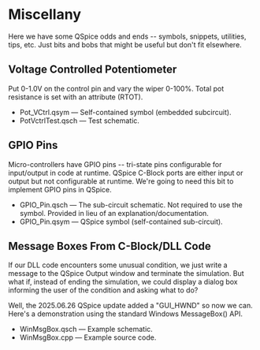 # Miscellany

Here we have some QSpice odds and ends -- symbols, snippets, utilities, tips, etc.  Just bits and bobs that might be useful but don't fit elsewhere.

## Voltage Controlled Potentiometer

Put 0-1.0V on the control pin and vary the wiper 0-100%.  Total pot resistance is set with an attribute (RTOT).

* Pot_VCtrl.qsym &mdash; Self-contained symbol (embedded subcircuit).
* PotVctrlTest.qsch &mdash; Test schematic.

## GPIO Pins

Micro-controllers have GPIO pins -- tri-state pins configurable for input/output in code at runtime.  QSpice C-Block ports are either input or output but not configurable at runtime.  We're going to need this bit to implement GPIO pins in QSpice.

* GPIO_Pin.qsch &mdash; The sub-circuit schematic.  Not required to use the symbol.  Provided in lieu of an explanation/documentation.
* GPIO_Pin.qsym &mdash; QSpice symbol (self-contained sub-circuit).

## Message Boxes From C-Block/DLL Code

If our DLL code encounters some unusual condition, we just write a message to the QSpice Output window and terminate the simulation.  But what if, instead of ending the simulation, we could display a dialog box informing the user of the condition and asking what to do?

Well, the 2025.06.26 QSpice update added a "GUI_HWND" so now we can.  Here's a demonstration using the standard Windows MessageBox() API.

* WinMsgBox.qsch &mdash; Example schematic.
* WinMsgBox.cpp &mdash; Example source code.
